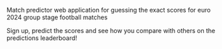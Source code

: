 Match predictor web application for guessing the exact scores for euro 2024 group stage football matches

Sign up, predict the scores and see how you compare with others on the predictions leaderboard!